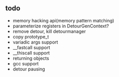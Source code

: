 ## todo
- memory hacking api(memory pattern matching)
- parameterize registers in DetourGenContext?
- remove detour, kill detourmanager
- copy prototype_t
- variadic args support
- __fastcall support
- __thiscall support
- returning objects
- gcc support
- detour pausing